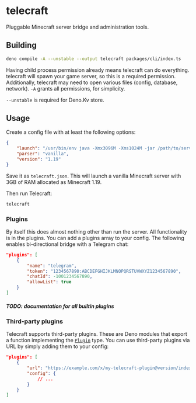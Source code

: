 # telecraft

Pluggable Minecraft server bridge and administration tools.

## Building

```sh
deno compile -A --unstable --output telecraft packages/cli/index.ts
```

Having child process permission already means telecraft can do everything. telecraft will spawn your game server, so this is a required permission. Additionally, telecraft may need to open various files (config, database, network). `-A` grants all permissions, for simplicity.

`--unstable` is required for Deno.Kv store.

## Usage

Create a config file with at least the following options:

```json
{
	"launch": "/usr/bin/env java -Xmx3096M -Xms1024M -jar /path/to/server.jar nogui",
	"parser": "vanilla",
	"version": "1.19"
}
```

Save it as `telecraft.json`. This will launch a vanilla Minecraft server with 3GB of RAM allocated as Minecraft 1.19.

Then run Telecraft:

```sh
telecraft
```

### Plugins

By itself this does almost nothing other than run the server. All functionality is in the plugins. You can add a plugins array to your config. The following enables bi-directional bridge with a Telegram chat:

```json
"plugins": [
	{
		"name": "telegram",
		"token": "1234567890:ABCDEFGHIJKLMNOPQRSTUVWXYZ1234567890",
		"chatId": -1001234567890,
		"allowList": true
	}
]
```

##### TODO: documentation for all builtin plugins

### Third-party plugins

Telecraft supports third-party plugins. These are Deno modules that export a function implementing the [`Plugin`](./packages/types/types/Plugin.ts) type. You can use third-party plugins via URL by simply adding them to your config:

```json
"plugins": [
	{
		"url": "https://example.com/x/my-telecraft-plugin@version/index.ts",
		"config": {
			// ...
		}
	}
]
```
